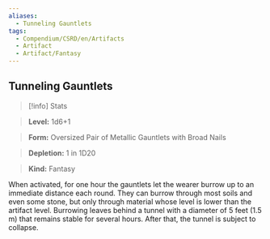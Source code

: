 ```yaml
---
aliases:
  - Tunneling Gauntlets
tags:
  - Compendium/CSRD/en/Artifacts
  - Artifact
  - Artifact/Fantasy
---
```

  
    
## Tunneling Gauntlets    
>[!info] Stats    
> **Level:** 1d6+1    
> **Form:** Oversized Pair of Metallic Gauntlets with Broad Nails    
> **Depletion:** 1 in 1D20    
> **Kind:** Fantasy  
    
When activated, for one hour the gauntlets let the wearer burrow up to an immediate distance each round. They can burrow through most soils and even some stone, but only through material whose level is lower than the artifact level. Burrowing leaves behind a tunnel with a diameter of 5 feet (1.5 m) that remains stable for several hours. After that, the tunnel is subject to collapse.